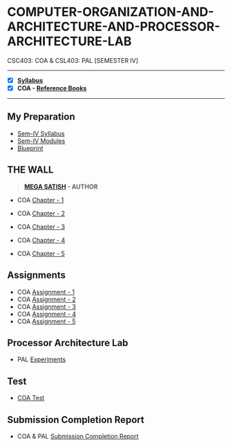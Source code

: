 # COMPUTER-ORGANIZATION-AND-ARCHITECTURE-AND-PROCESSOR-ARCHITECTURE-LAB
 CSC403: COA & CSL403: PAL [SEMESTER IV]
 
 ---
 
 - [X] **[Syllabus](https://github.com/Amey-Thakur/COMPUTER-ORGANIZATION-AND-ARCHITECTURE-AND-PROCESSOR-ARCHITECTURE-LAB/blob/main/SE-Comps_CBCGS_Syllabus.pdf)**
 - [X] **COA - [Reference Books](https://github.com/Amey-Thakur/COMPUTER-ORGANIZATION-AND-ARCHITECTURE-AND-PROCESSOR-ARCHITECTURE-LAB/tree/main/Reference%20Books)**
 
 ---
 
## My Preparation
 - [Sem-IV Syllabus](https://github.com/Amey-Thakur/COMPUTER-ORGANIZATION-AND-ARCHITECTURE-AND-PROCESSOR-ARCHITECTURE-LAB/blob/main/My%20Preparation/Syllabus.png)
 - [Sem-IV Modules](https://github.com/Amey-Thakur/COMPUTER-ORGANIZATION-AND-ARCHITECTURE-AND-PROCESSOR-ARCHITECTURE-LAB/blob/main/My%20Preparation/Modules.png)
 - [Blueprint](https://github.com/Amey-Thakur/COMPUTER-ORGANIZATION-AND-ARCHITECTURE-AND-PROCESSOR-ARCHITECTURE-LAB/blob/main/Blueprint%20(COA).png)

## THE WALL
>**[MEGA SATISH](https://github.com/msatmod) - AUTHOR**
 
 - COA [Chapter - 1](https://github.com/Amey-Thakur/COMPUTER-ORGANIZATION-AND-ARCHITECTURE-AND-PROCESSOR-ARCHITECTURE-LAB/blob/main/THE%20WALL/COA_Chapter-1.pdf)
 
 - COA [Chapter - 2](https://github.com/Amey-Thakur/COMPUTER-ORGANIZATION-AND-ARCHITECTURE-AND-PROCESSOR-ARCHITECTURE-LAB/blob/main/THE%20WALL/COA_Chapter-2.pdf)
 
 - COA [Chapter - 3](https://github.com/Amey-Thakur/COMPUTER-ORGANIZATION-AND-ARCHITECTURE-AND-PROCESSOR-ARCHITECTURE-LAB/blob/main/THE%20WALL/COA_Chapter-3.pdf)
 
 - COA [Chapter - 4](https://github.com/Amey-Thakur/COMPUTER-ORGANIZATION-AND-ARCHITECTURE-AND-PROCESSOR-ARCHITECTURE-LAB/blob/main/THE%20WALL/COA_Chapter-4.pdf)
 
 - COA [Chapter - 5](https://github.com/Amey-Thakur/COMPUTER-ORGANIZATION-AND-ARCHITECTURE-AND-PROCESSOR-ARCHITECTURE-LAB/blob/main/THE%20WALL/COA_Chapter-5.pdf)

## Assignments
 - COA [Assignment - 1](https://github.com/Amey-Thakur/COMPUTER-ORGANIZATION-AND-ARCHITECTURE-AND-PROCESSOR-ARCHITECTURE-LAB/blob/main/Assignments/COA_Assignment-1.pdf)
 - COA [Assignment - 2]()
 - COA [Assignment - 3](https://github.com/Amey-Thakur/COMPUTER-ORGANIZATION-AND-ARCHITECTURE-AND-PROCESSOR-ARCHITECTURE-LAB/blob/main/Assignments/COA_Assignment-3.pdf)
 - COA [Assignment - 4](https://github.com/Amey-Thakur/COMPUTER-ORGANIZATION-AND-ARCHITECTURE-AND-PROCESSOR-ARCHITECTURE-LAB/blob/main/Assignments/COA_Assignment-4.pdf)
 - COA [Assignment - 5](https://github.com/Amey-Thakur/COMPUTER-ORGANIZATION-AND-ARCHITECTURE-AND-PROCESSOR-ARCHITECTURE-LAB/blob/main/Assignments/COA_Assignment-5.pdf)

## Processor Architecture Lab
 - PAL [Experiments](https://github.com/Amey-Thakur/COMPUTER-ORGANIZATION-AND-ARCHITECTURE-AND-PROCESSOR-ARCHITECTURE-LAB/blob/main/PRACTICAL%20LAB.pdf)

## Test
 - [COA Test](https://github.com/Amey-Thakur/COMPUTER-ORGANIZATION-AND-ARCHITECTURE-AND-PROCESSOR-ARCHITECTURE-LAB/blob/main/COA_Test_B-50.pdf)

## Submission Completion Report
 - COA & PAL [Submission Completion Report](https://github.com/Amey-Thakur/COMPUTER-ORGANIZATION-AND-ARCHITECTURE-AND-PROCESSOR-ARCHITECTURE-LAB/blob/main/Submission%20Completion%20Report%20COA_PAL%20(Amey%20B-50).pdf) 
